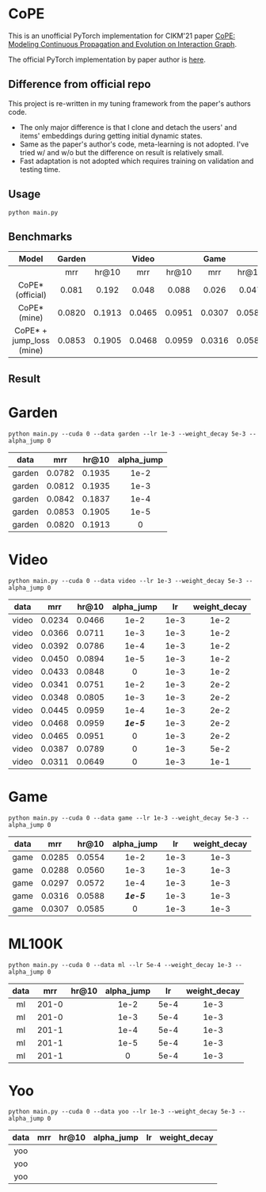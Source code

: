 # CoPE

This is an unofficial PyTorch implementation for CIKM'21 paper [CoPE: Modeling Continuous Propagation and Evolution on Interaction Graph](https://dl.acm.org/doi/abs/10.1145/3459637.3482419).

The official PyTorch implementation by paper author is [here](https://github.com/FDUDSDE/CoPE).

## Difference from official repo
This project is re-written in my tuning framework from the paper's authors code.
- The only major difference is that I clone and detach the users' and items' embeddings during getting initial dynamic states.
- Same as the paper's author's code, meta-learning is not adopted. I've tried w/ and w/o but the difference on result is relatively small.
- Fast adaptation is not adopted which requires training on validation and testing time.


## Usage

```shell
python main.py 
```

## Benchmarks

|          Model           | Garden |        | Video  |        |  Game  |        | ML100K |       | ML1M  |       | Yoochoosebuy |        |
|:------------------------:|:------:|:------:|:------:|:------:|:------:|:------:|:------:|:-----:|:-----:|:-----:|:------------:|:------:|
|                          |  mrr   | hr@10  |  mrr   | hr@10  |  mrr   | hr@10  |  mrr   | hr@10 |  mrr  | hr@10 |     mrr      | hr@10  | 
|     CoPE* (official)     | 0.081  | 0.192  | 0.048  | 0.088  | 0.026  | 0.047  | 0.038  | 0.081 | 0.025 | 0.049 |    0.0113    | 0.0191 |
|       CoPE* (mine)       | 0.0820 | 0.1913 | 0.0465 | 0.0951 | 0.0307 | 0.0585 |        |       |       |       |              |        |
| CoPE* + jump_loss (mine) | 0.0853 | 0.1905 | 0.0468 | 0.0959 | 0.0316 | 0.0588 |        |       |       |       |              |        |


## Result

# Garden
```shell
python main.py --cuda 0 --data garden --lr 1e-3 --weight_decay 5e-3 --alpha_jump 0
```
|  data  |  mrr   | hr@10  | alpha_jump |
|:------:|:------:|:------:|:----------:|
| garden | 0.0782 | 0.1935 |    1e-2    |
| garden | 0.0812 | 0.1935 |    1e-3    |
| garden | 0.0842 | 0.1837 |    1e-4    | 
| garden | 0.0853 | 0.1905 |    1e-5    |
| garden | 0.0820 | 0.1913 |     0      |


# Video
```shell
python main.py --cuda 0 --data video --lr 1e-3 --weight_decay 5e-3 --alpha_jump 0
```
| data  |  mrr   | hr@10  | alpha_jump |  lr  | weight_decay |
|:-----:|:------:|:------:|:----------:|:----:|:------------:|
| video | 0.0234 | 0.0466 |    1e-2    | 1e-3 |     1e-2     | 
| video | 0.0366 | 0.0711 |    1e-3    | 1e-3 |     1e-2     | 
| video | 0.0392 | 0.0786 |    1e-4    | 1e-3 |     1e-2     | 
| video | 0.0450 | 0.0894 |    1e-5    | 1e-3 |     1e-2     |
| video | 0.0433 | 0.0848 |     0      | 1e-3 |     1e-2     |
| video | 0.0341 | 0.0751 |    1e-2    | 1e-3 |     2e-2     | 
| video | 0.0348 | 0.0805 |    1e-3    | 1e-3 |     2e-2     | 
| video | 0.0445 | 0.0959 |    1e-4    | 1e-3 |     2e-2     | 
| video | 0.0468 | 0.0959 | ***1e-5*** | 1e-3 |     2e-2     |
| video | 0.0465 | 0.0951 |     0      | 1e-3 |     2e-2     |
| video | 0.0387 | 0.0789 |     0      | 1e-3 |     5e-2     |
| video | 0.0311 | 0.0649 |     0      | 1e-3 |     1e-1     |


# Game
```shell
python main.py --cuda 0 --data game --lr 1e-3 --weight_decay 5e-3 --alpha_jump 0
```
| data |  mrr   | hr@10  | alpha_jump |  lr  | weight_decay |
|:----:|:------:|:------:|:----------:|:----:|:------------:|
| game | 0.0285 | 0.0554 |    1e-2    | 1e-3 |     1e-3     |
| game | 0.0288 | 0.0560 |    1e-3    | 1e-3 |     1e-3     |
| game | 0.0297 | 0.0572 |    1e-4    | 1e-3 |     1e-3     |
| game | 0.0316 | 0.0588 | ***1e-5*** | 1e-3 |     1e-3     |
| game | 0.0307 | 0.0585 |     0      | 1e-3 |     1e-3     |


# ML100K
```shell
python main.py --cuda 0 --data ml --lr 5e-4 --weight_decay 1e-3 --alpha_jump 0
```
| data |  mrr  | hr@10 | alpha_jump |  lr  | weight_decay |
|:----:|:-----:|:-----:|:----------:|:----:|:------------:|
|  ml  | 201-0 |       |    1e-2    | 5e-4 |     1e-3     |
|  ml  | 201-0 |       |    1e-3    | 5e-4 |     1e-3     |
|  ml  | 201-1 |       |    1e-4    | 5e-4 |     1e-3     |
|  ml  | 201-1 |       |    1e-5    | 5e-4 |     1e-3     |
|  ml  | 201-1 |       |     0      | 5e-4 |     1e-3     |


# Yoo
```shell
python main.py --cuda 0 --data yoo --lr 1e-3 --weight_decay 5e-3 --alpha_jump 0
```
| data | mrr | hr@10 | alpha_jump | lr  | weight_decay |
|:----:|:---:|:-----:|:----------:|:---:|:------------:|
| yoo  |     |       |            |     |              |
| yoo  |     |       |            |     |              |
| yoo  |     |       |            |     |              |